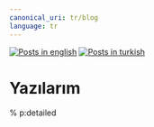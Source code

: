 ```yaml
---
canonical_uri: tr/blog
language: tr
---
```


[![Posts in english](https://emoji.dutl.uk/png/16x16/🇬🇧.png)](/blog) [![Posts in turkish](https://emoji.dutl.uk/png/16x16/🇹🇷.png)](/tr/blog)

# Yazılarım

% p:detailed

